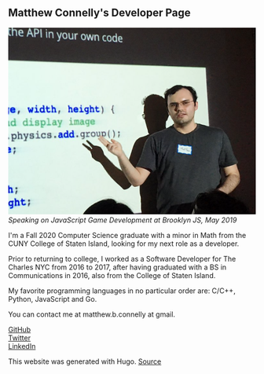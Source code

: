 ## Matthew Connelly's Developer Page

![](/images/me.png)  
_Speaking on JavaScript Game Development at Brooklyn JS, May 2019_

I'm a Fall 2020 Computer Science graduate with a minor in Math from the CUNY College of Staten Island, looking for my next role as a developer.  

Prior to returning to college, I worked as a Software Developer for The Charles NYC from 2016 to 2017, after having graduated with a BS in Communications in 2016, also from the College of Staten Island.

My favorite programming languages in no particular order are: C/C++, Python, JavaScript and Go.

You can contact me at matthew.b.connelly at gmail.

[GitHub](https://github.com/mattConn)  
[Twitter](https://twitter.com/mattconndev)  
[LinkedIn](https://www.linkedin.com/in/mattconndev/)  

This website was generated with Hugo. [Source](https://github.com/mattConn/mattconn.github.io)